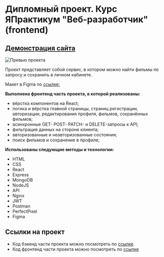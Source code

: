 #  Дипломный проект. Курс ЯПрактикум "Веб-разработчик" (frontend)

## [Демонстрация сайта](https://movies.marusillda.nomoreparties.sbs)

![Превью проекта]()

Проект представляет собой сервис, в котором можно найти фильмы по запросу и сохранить в личном кабинете.

Макет в Figma по [ссылке:](https://disk.yandex.ru/d/rCWxnXTRqKTiTg)

**Выполнена фронтенд часть проекта, в которой реализованы:** 
* вёрстка компонентов на React;
* логика и вёрстка главной страницы, страниц регистрации, авторизации, редактирования профиля, фильмов, сохранённых фильмов;
* асинхронные GET- POST- PATCH- и DELETE-запросы к API;
* фильтрация данных на стороне клиента;
* авторизованные и неавторизованные состояния;
* поиск фильмов и сохранение в профиле;

**Использованы следующие методы и технологии:**
  * HTML
  * CSS
  * React
  * Express
  * MongoDB
  * NodeJS
  * API
  * Nginx
  * JWT
  * Postman
  * PerfectPixel
  * Figma

## Ссылки на проект
* Код бэкенд части проекта можно посмотреть по [ссылке](https://github.com/marusillda/movies-explorer-api)
* Код фронтенд части проекта можно посмотреть по [ссылке](https://github.com/marusillda/movies-explorer-frontend)
